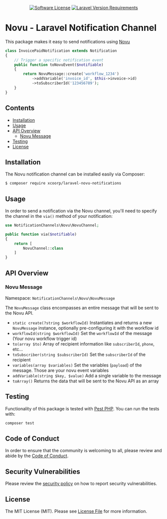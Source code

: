 <p align="center">
<a href="LICENSE"><img alt="Software License" src="https://img.shields.io/badge/license-MIT-brightgreen.svg?style=flat-square"></a>
<a href="composer.json"><img alt="Laravel Version Requirements" src="https://img.shields.io/badge/laravel-~10.0-gray?logo=laravel&style=flat-square&labelColor=F05340&logoColor=white"></a>
</p>

<h1>Novu - Laravel Notification Channel</h1>

This package makes it easy to send notifications using [Novu](https://novu.co)
````php
class InvoicePaidNotification extends Notification
{
    // Trigger a specific notification event
    public function toNovuEvent($notifiable)
    {
        return NovuMessage::create('workflow_1234')
            ->addVariable('invoice_id', $this->invoice->id)
            ->toSubscriberId('123456789');
    }
}
````
## Contents

- [Installation](#installation)
- [Usage](#usage)
- [API Overview](#novu-message)
    - [Novu Message](#novu-message)
- [Testing](#testing)
- [License](#license)


## Installation

The Novu notification channel can be installed easily via Composer:

````bash
$ composer require xcoorp/laravel-novu-notifications
````

## Usage

In order to send a notification via the Novu channel, you'll need to specify the channel in the `via()` method of your notification:

````php
use NotificationChannels\Novu\NovuChannel;

public function via($notifiable)
{
    return [
        NovuChannel::class
    ]
}
````

## API Overview

### Novu Message

Namespace: `NotificationChannels\Novu\NovuMessage`

The `NovuMessage` class encompasses an entire message that will be sent to the Novu API.

- `static create(?string $workflowId)` Instantiates and returns a new `NovuMessage` instance, optionally pre-configuring it with the workflow id
- `workflowId(string $workflowId)` Set the `workflowId` of the message (Your novu workflow trigger id)
- `to(array $to)` Array of recipient information like `subscriberId`, `phone`, etc...
- `toSubscriber(string $subscriberId)` Set the `subscriberId` of the recipient
- `variables(array $variables)` Set the variables (`payload`) of the message. Those are your novu event variables
- `addVariable(string $key, $value)` Add a single variable to the message
- `toArray()` Returns the data that will be sent to the Novu API as an array

## Testing

Functionality of this package is tested with [Pest PHP](https://pestphp.com/).
You can run the tests with:

``` bash
composer test
```

## Code of Conduct

In order to ensure that the community is welcoming to all, please review and abide by
the [Code of Conduct](CODE_OF_CONDUCT.md).

## Security Vulnerabilities

Please review the [security policy](SECURITY.md) on how to report security vulnerabilities.

## License

The MIT License (MIT). Please see [License File](LICENSE) for more information.
